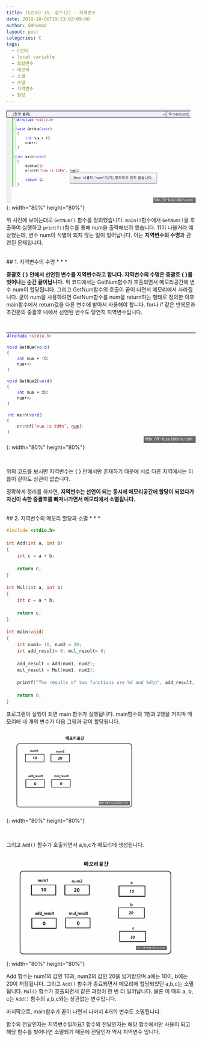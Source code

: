 ```yaml
---
title: (C언어) 19. 함수(2) - 지역변수
date: 2018-10-06T19:53:02+09:00
author: SWnomad
layout: post
categories: C
tags:
  - C언어
  - local variable
  - 로컬변수
  - 메모리
  - 소멸
  - 수명
  - 지역변수
  - 할당
---
```


![1-7](/images/2018/09/1-7.jpg){: width="80%" height="80%"}

위 사진에 보이는대로 `GetNum()` 함수를 정의했습니다. `main()`함수에서 `GetNum()`을 호출하여 실행하고 `printf()`함수를 통해 num을 출력해보려 했습니다. 11이 나올거라 예상했는데, 변수 num이 식별이 되지 않는 일이 일어납니다. 이는 **지역변수의 수명**과 관련된 문제입니다.


<br>
## 1. 지역변수의 수명
* * *

**중괄호 { } 안에서 선언된 변수를 지역변수라고 합니다. 지역변수의 수명은 중괄호 { }를 벗어나는 순간 끝이납니다.** 위 코드에서는 GetNum함수가 호출되면서 메모리공간에 변수 num이 할당됩니다. 그리고 GetNum함수의 호출이 끝이 나면서 메모리에서 사라집니다. 굳이 num을 사용하려면 GetNum함수를 num을 return하는 형태로 정의한 이후 main함수에서 return값을 다른 변수에 받아서 사용해야 합니다. for나 if 같은 반복문과 조건문의 중괄호 내에서 선언된 변수도 당연히 지역변수입니다.

<br>

![2-1](/images/2018/09/2-1.jpg){: width="80%" height="80%"}

<br>

위의 코드를 보시면 지역변수는 { } 안에서만 존재하기 때문에 서로 다른 지역에서는 이름이 같아도 상관이 없습니다.

정확하게 정리를 하자면, **지역변수는 선언이 되는 동시에 메모리공간에 할당이 되었다가 자신이 속한 중괄호를 빠져나가면서 메모리에서 소멸됩니다.**

<br>
## 2. 지역변수의 메모리 할당과 소멸
* * *

~~~ c
#include <stdio.h>

int Add(int a, int b)
{
    int c = a + b;
    
    return c;
}

int Mul(int a, int b)
{
    int c = a * b;
    
    return c;
}

int main(void)
{
    int num1= 10, num2 = 20; 
    int add_result= 0, mul_result= 0;
    
    add_result = Add(num1, num2);
    mul_result = Mul(num1, num2);
    
    printf("The results of two functions are %d and %d\n", add_result, mul_result);
    
    return 0;
}
~~~

프로그램이 실행이 되면 main 함수가 실행됩니다. main함수의 1행과 2행을 거치며 메모리에 네 개의 변수가 다음 그림과 같이 할당됩니다.

![3-1](/images/2018/09/3-1.jpg){: width="80%" height="80%"}

<br>

그리고 `Add()` 함수가 호출되면서 a,b,c가 메모리에 생성됩니다.

![4-1](/images/2018/09/4-1.jpg){: width="80%" height="80%"}

Add 함수는 num1의 값인 10과, num2의 값인 20을 넘겨받으며 a에는 10이, b에는 20이 저장됩니다. 그리고 `Add()` 함수가 종료되면서 메모리에 할당되었던 a,b,c는 소멸 됩니다. `Mul()` 함수가 호출되면서 같은 과정이 한 번 더 일어납니다. 물론 이 때의 a, b, c는 `Add()` 함수의 a,b,c와는 상관없는 변수입니다.

마지막으로, main함수가 끝이 나면서 나머지 4개의 변수도 소멸됩니다.

함수의 전달인자는 지역변수일까요? 함수의 전달인자는 해당 함수에서만 사용이 되고 해당 함수를 벗어나면 소멸되기 때문에 전달인자 역시 지역변수 입니다.